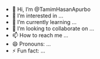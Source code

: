 - 👋 Hi, I’m @TamimHasanApurbo
- 👀 I’m interested in ...
- 🌱 I’m currently learning ...
- 💞️ I’m looking to collaborate on ...
- 📫 How to reach me ...
- 😄 Pronouns: ...
- ⚡ Fun fact: ...

<!---
TamimHasanApurbo/TamimHasanApurbo is a ✨ special ✨ repository because its `README.md` (this file) appears on your GitHub profile.
You can click the Preview link to take a look at your changes.
--->

